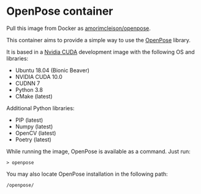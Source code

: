 # OpenPose container

Pull this image from Docker as [amorimcleison/openpose](https://hub.docker.com/r/amorimcleison/openpose).

This container aims to provide a simple way to use the [OpenPose](https://github.com/CMU-Perceptual-Computing-Lab/openpose) library.

It is based in a [Nvidia CUDA](https://hub.docker.com/r/nvidia/cuda/) development image with the following OS and libraries:
- Ubuntu 18.04 (Bionic Beaver)
- NVIDIA CUDA 10.0
- CUDNN 7
- Python 3.8
- CMake (latest)

Additional Python libraries:
- PIP (latest)
- Numpy (latest)
- OpenCV (latest)
- Poetry (latest)

While running the image, OpenPose is available as a command. Just run:
```
> openpose
```

You may also locate OpenPose installation in the following path:
```
/openpose/
```
